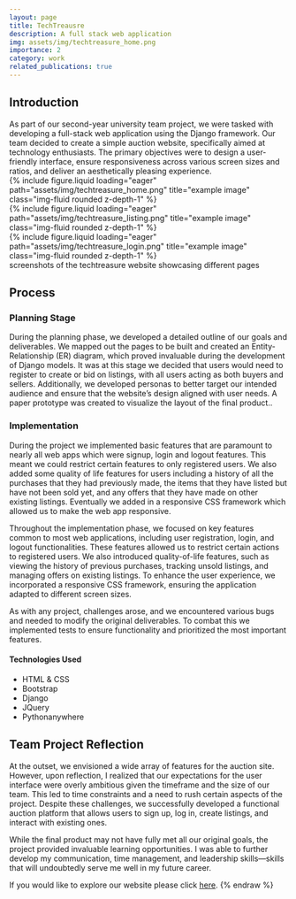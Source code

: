 ```yaml
---
layout: page
title: TechTreausre
description: A full stack web application
img: assets/img/techtreasure_home.png
importance: 2
category: work
related_publications: true
---
```


<h2>Introduction</h2>
As part of our second-year university team project, we were tasked with developing a full-stack web application using the Django framework. Our team decided to create a simple auction website, specifically aimed at technology enthusiasts. The primary objectives were to design a user-friendly interface, ensure responsiveness across various screen sizes and ratios, and deliver an aesthetically pleasing experience.

<div class="row">
    <div class="col-sm mt-3 mt-md-0">
        {% include figure.liquid loading="eager" path="assets/img/techtreasure_home.png" title="example image" class="img-fluid rounded z-depth-1" %}
    </div>
    <div class="col-sm mt-3 mt-md-0">
        {% include figure.liquid loading="eager" path="assets/img/techtreasure_listing.png" title="example image" class="img-fluid rounded z-depth-1" %}
    </div>
    <div class="col-sm mt-3 mt-md-0">
        {% include figure.liquid loading="eager" path="assets/img/techtreasure_login.png" title="example image" class="img-fluid rounded z-depth-1" %}
    </div>
</div>
<div class="caption">
   screenshots of the techtreasure website showcasing different pages
</div>

<h2>Process</h2>
<h3>Planning Stage</h3>
During the planning phase, we developed a detailed outline of our goals and deliverables. We mapped out the pages to be built and created an Entity-Relationship (ER) diagram, which proved invaluable during the development of Django models. It was at this stage we decided that users would need to register to create or bid on listings, with all users acting as both buyers and sellers. Additionally, we developed personas to better target our intended audience and ensure that the website’s design aligned with user needs. A paper prototype was created to visualize the layout of the final product..

<h3>Implementation</h3>
During the project we implemented basic features that are paramount to nearly all web apps which were signup, login and logout features. This meant we could restrict certain features to only registered users. We also added some quality of life features for users including a history of all the purchases that they had previously made, the items that they have listed but have not been sold yet, and any offers that they have made on other existing listings. Eventually we added in a responsive CSS framework which allowed us to make the web app responsive.

Throughout the implementation phase, we focused on key features common to most web applications, including user registration, login, and logout functionalities. These features allowed us to restrict certain actions to registered users. We also introduced quality-of-life features, such as viewing the history of previous purchases, tracking unsold listings, and managing offers on existing listings. To enhance the user experience, we incorporated a responsive CSS framework, ensuring the application adapted to different screen sizes.

As with any project, challenges arose, and we encountered various bugs and needed to modify the original deliverables. To combat this we implemented tests to ensure functionality and prioritized the most important features.

<h4>Technologies Used</h4>
<ul>
    <li>HTML & CSS</li>
    <li>Bootstrap</li>
    <li>Django</li>
    <li>JQuery</li>
    <li>Pythonanywhere</li>
</ul>

<h2>Team Project Reflection</h2>
At the outset, we envisioned a wide array of features for the auction site. However, upon reflection, I realized that our expectations for the user interface were overly ambitious given the timeframe and the size of our team. This led to time constraints and a need to rush certain aspects of the project. Despite these challenges, we successfully developed a functional auction platform that allows users to sign up, log in, create listings, and interact with existing ones.

While the final product may not have fully met all our original goals, the project provided invaluable learning opportunities. I was able to further develop my communication, time management, and leadership skills—skills that will undoubtedly serve me well in my future career.

If you would like to explore our website please click <a href="http://devansh16.pythonanywhere.com/">here<a>.
{% endraw %}